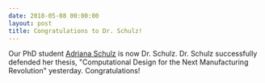 ```yaml
---
date: 2018-05-08 00:00:00
layout: post
title: Congratulations to Dr. Schulz!
---
```


Our PhD student [Adriana Schulz](https://people.csail.mit.edu/aschulz/) is now Dr. Schulz. Dr. Schulz successfully defended her thesis, "Computational Design for the Next Manufacturing Revolution" yesterday. Congratulations!